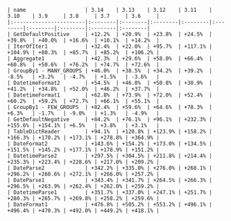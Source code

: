     | name                   | 3.14    | 3.13    | 3.12    | 3.11    | 3.10    | 3.9     | 3.8     | 3.7     | 3.6     |
    |:-----------------------|:--------|:--------|:--------|:--------|:--------|:--------|:--------|:--------|:--------|
    | GetDefaultPositive     | +12.2%  | +20.9%  | +23.8%  | +24.5%  | +39.8%  | +40.0%  | +16.6%  | +10.1%  | +14.2%  |
    | IterOfIter1            | +32.4%  | +22.0%  | +95.7%  | +117.1% | +104.9% | +80.3%  | +85.7%  | +85.2%  | +106.2% |
    | Aggregate1             | +42.3%  | +29.6%  | +58.0%  | +66.4%  | +60.8%  | +50.6%  | +76.2%  | +74.7%  | +72.6%  |
    | GroupBy1 - MANY_GROUPS | +46.0%  | +38.5%  | +34.2%  | +39.2%  | -8.5%   | +3.2%   | -4.7%   | +1.5%   | -3.6%   |
    | DatetimeFormat2        | +54.5%  | +46.0%  | +50.8%  | +30.9%  | +41.2%  | +34.8%  | +52.0%  | +46.2%  | +37.7%  |
    | DatetimeFormat1        | +62.8%  | +73.9%  | +72.0%  | +52.4%  | +60.2%  | +59.2%  | +72.7%  | +66.1%  | +55.1%  |
    | GroupBy1 - FEW_GROUPS  | +82.4%  | +59.6%  | +64.6%  | +78.3%  | +6.3%   | -1.7%   | -9.0%   | +1.3%   | -4.9%   |
    | GetDefaultNegative     | +84.2%  | +76.1%  | +96.1%  | +232.3% | +155.6% | +154.1% | +6.5%   | +3.8%   | +3.1%   |
    | TableDictReader        | +94.1%  | +120.8% | +123.9% | +158.2% | +166.3% | +170.2% | +173.1% | +278.8% | +364.9% |
    | DateFormat2            | +143.6% | +154.2% | +173.0% | +134.5% | +151.5% | +145.2% | +177.1% | +178.9% | +151.2% |
    | DatetimeParse2         | +297.5% | +304.5% | +211.8% | +214.4% | +235.3% | +223.4% | +228.6% | +217.0% | +209.2% |
    | DateParse2             | +342.2% | +335.0% | +276.0% | +268.1% | +296.2% | +260.6% | +272.1% | +266.0% | +257.2% |
    | DateParse1             | +343.4% | +341.7% | +264.5% | +266.3% | +296.5% | +263.9% | +262.4% | +262.0% | +259.2% |
    | DatetimeParse1         | +351.7% | +337.0% | +247.1% | +251.7% | +280.3% | +265.7% | +269.8% | +258.2% | +259.6% |
    | DateFormat1            | +476.8% | +505.2% | +553.2% | +496.1% | +496.4% | +470.3% | +492.0% | +449.2% | +418.1% |